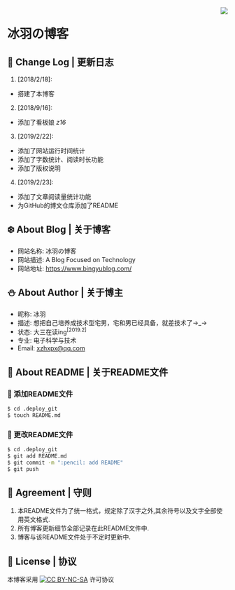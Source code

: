 <img align="right" src="https://ws1.sinaimg.cn/large/006DGX4tly1g0gp0zsj85j30a0069djc.jpg">

# 冰羽の博客

## :pencil: Change Log | 更新日志

1. [2018/2/18]:
  - 搭建了本博客

2. [2018/9/16]:
  - 添加了看板娘 *z16*

3. [2019/2/22]:
  - 添加了网站运行时间统计
  - 添加了字数统计、阅读时长功能
  - 添加了版权说明

4. [2019/2/23]:
  - 添加了文章阅读量统计功能
  - 为GitHub的博文仓库添加了README

## :snowflake: About Blog | 关于博客

- 网站名称: 冰羽の博客
- 网站描述: A Blog Focused on Technology
- 网站地址: <https://www.bingyublog.com/>

## :snowman: About Author | 关于博主

- 昵称: 冰羽
- 描述: 想把自己培养成技术型宅男，宅和男已经具备，就差技术了→\_→
- 状态: 大三在读ing<sup>[2019.2]</sup>
- 专业: 电子科学与技术
- Email: [xzhxpx@qq.com](mailto:xzhxpx@qq.com)

## :blue_book: About README | 关于README文件

### :tada: 添加README文件
``` bash
$ cd .deploy_git
$ touch README.md
```
### :gift: 更改README文件
``` bash
$ cd .deploy_git
$ git add README.md
$ git commit -m ":pencil: add README"
$ git push
```

## :lollipop: Agreement | 守则
1. 本README文件为了统一格式，规定除了汉字之外,其余符号以及文字全部使用英文格式.
2. 所有博客更新细节全部记录在此README文件中.
3. 博客与该README文件处于不定时更新中.

## :paperclip: License | 协议
本博客采用 [![CC BY-NC-SA](https://ws1.sinaimg.cn/large/006DGX4tly1g0gk74ljiij302800f3y9.jpg)](https://creativecommons.org/licenses/by-nc-sa/4.0/) 许可协议
